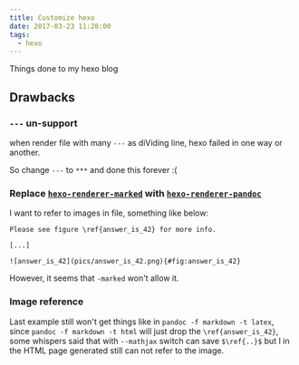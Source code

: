 ```yaml
---
title: Customize hexo
date: 2017-03-23 11:28:00
tags: 
  - hexo
---
```


Things done to my hexo blog

<!-- more -->

## Drawbacks

### `---` un-support

when render file with many `---` as diViding line, hexo failed in one way or another.

So change `---` to `***` and done this forever :(


### Replace [`hexo-renderer-marked`](https://github.com/hexojs/hexo-renderer-marked) with [`hexo-renderer-pandoc`](https://github.com/wzpan/hexo-renderer-pandoc)

I want to refer to images in file, something like below:

``` vi
Please see figure \ref{answer_is_42} for more info.

[...]

![answer_is_42](pics/answer_is_42.png){#fig:answer_is_42}

```

However, it seems that `-marked` won't allow it.

### Image reference

Last example still won't get things like in `pandoc -f markdown -t latex`, since `pandoc -f markdown -t html` will just drop the `\ref{answer_is_42}`, some whispers said that with `--mathjax` switch can save `$\ref{..}$` but I in the HTML page generated still can not refer to the image.
